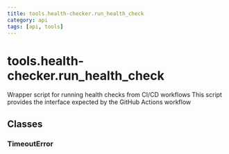 ```yaml
---
title: tools.health-checker.run_health_check
category: api
tags: [api, tools]
---
```


# tools.health-checker.run_health_check

Wrapper script for running health checks from CI/CD workflows
This script provides the interface expected by the GitHub Actions workflow

## Classes

### TimeoutError



